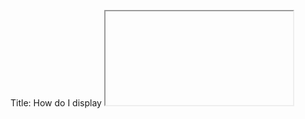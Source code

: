 Title: How do I display <iframe>s as a texture in A-Frame?
Description:
TOC: qna

# Question:

I want to display webpages as 2D content with a VR scene. Can I use an `<iframe>` element as a source for a texture in WebGL/three.js in https://aframe.io?

# Answer

You can't use iframes or any other HTML element inside WebGL as it would be a security risk. People could read passwords and other private info from the textures.

you can however find creative solutions [like this one](http://learningthreejs.com/blog/2013/04/30/closing-the-gap-between-html-and-webgl/) which is the first hit of googling "iframe webgl".

You do it by putting a iframe behind a webgl canvas, using 3d math *cut a hole* (draw transparent pixels) where you need the iframe to show through by using a 2d plane that represents the iframe. Then use 3D css to position the iframe element to match the plane.

